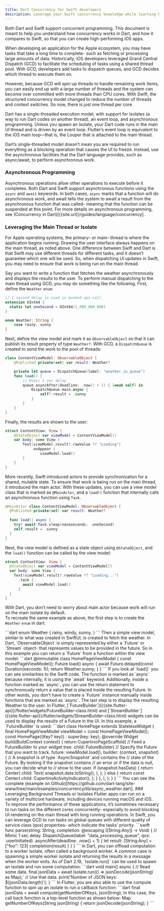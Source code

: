 ```yaml
---
title: Dart Concurrency for Swift developers
description: Leverage your Swift concurrency knowledge while learning Dart
---
```


<?code-excerpt path-base="concurrency"?>

Both Dart and Swift support concurrent programming. 
This document is meant to help you 
understand how concurrency works in Dart, 
and how it compares to Swift, 
so that you can create high-performing iOS apps. 

When developing an application for the Apple ecosystem, 
you may have tasks that take a long time to complete- 
such as fetching or processing large amounts of data. 
Historically, iOS developers leveraged Grand Central Dispatch 
(GCD) to facilitate the scheduling of tasks 
using a shared thread pool. 
With GCD, developers add tasks to dispatch queues, 
and GCD decides which thread to execute them on.

However, because GCD will spin up threads to 
handle remaining work items, 
you can easily end up with a large number of threads 
and the system can become over committed 
with more threads than CPU cores. 
With Swift, the structured concurrency model changed 
to reduce the number 
of threads and context switches. 
So now, there is just one thread per core. 

Dart has a single-threaded execution model, 
with support for Isolates 
(a way to run Dart codes on another thread), an event loop, 
and asynchronous programming. 
Unless you spawn an Isolate, your Dart code runs in the 
main UI thread and is driven by an event loop. 
Flutter’s event loop is 
equivalent to the iOS main loop—that is, 
the Looper that is attached to the main thread.

Dart’s single-threaded model doesn’t mean 
you are required to run everything 
as a blocking operation that causes the UI to freeze. 
Instead, use the asynchronous 
facilities that the Dart language provides, 
such as async/await, to perform asynchronous work.

### Asynchronous Programming
Asynchronous operations allow other operations 
to execute before it completes. 
Both Dart and Swift support asynchronous functions 
using the `async` and `await` keywords. 
In both cases, `async` marks that a function 
will do asynchronous work, 
and await tells the system to await a result 
from the asynchronous function that was called- 
meaning that the function can be suspended at this point. 
For more details on asynchronous programming, 
see (Concurrency in Dart)[{{site.url}}/guides/language/concurrency].

### Leveraging the Main Thread or Isolate
For Apple operating systems, the primary– or main– 
thread is where the application begins running. 
Drawing the user interface always happens on the main thread, 
as noted above. 
One difference between Swift and Dart is that 
Swift may use different threads for different tasks, 
and it doesn’t guarantee which one will be used. 
So, when dispatching UI updates in Swift, 
you may need to ensure that work is being run on the main thread. 

Say you want to write a function that fetches the 
weather asynchronously and 
displays the results to the user. 
To perform manual dispatching to the main thread using GCD, 
you may do something like the following. First, define the `Weather` `enum`:

```swift
// 1 second delay is used in mocked api-call. 
extension UInt64 {
  static let oneSecond = UInt64(1_000_000_000)
} 

enum Weather: String {
    case rainy, sunny
}
```

Next, define the view model and mark it as `ObservableObject` 
so that it can publish its result property of type `Weather?`. 
With GCD, a `DispatchQueue` is created to 
send the work to the pool of threads:

```swift
class ContentViewModel: ObservableObject {
    @Published private(set) var result: Weather?

    private let queue = DispatchQueue(label: "weather_io_queue")
    func load() {
        // Mimic 1 sec delay.
        queue.asyncAfter(deadline: .now() + 1) { [weak self] in
            DispatchQueue.main.async {
                self?.result = .sunny
            }
        }
    }
}
```

Finally, the results are shown to the user:

```swift
struct ContentView: View {
    @StateObject var viewModel = ContentViewModel()
    var body: some View {
        Text(viewModel.result?.rawValue ?? "Loading")
            .onAppear {
                viewModel.load()
        }
    }
}
```

More recently, Swift introduced actors to provide 
synchronization for a shared, mutable state. 
To ensure that work is being run on the main thread, 
it introduced the main actor. 
With these updates, you can use a view model class 
that is marked as `@MainActor`, 
and a `load()` function that internally calls an 
asynchronous function using `Task`.  

```swift
@MainActor class ContentViewModel: ObservableObject {
  @Published private(set) var result: Weather?
  
  func load() async {
    try? await Task.sleep(nanoseconds: .oneSecond)
    self.result = .sunny
  }
}
```

Next, the view model is defined as a state object using `@StateObject`, 
and the `load()` function can be called by the view model:

```swift
struct ContentView: View {
  @StateObject var viewModel = ContentViewModel()
  var body: some View {
    Text(viewModel.result?.rawValue ?? "Loading...")
      .task {
        await viewModel.load()
      }
  }
}
```
With Dart, you don’t need to worry about 
main actor because work will run on the main isolate by default.  
To recreate the same example as above, 
the first step is to create the `Weather` `enum` in dart. 

<?code-excerpt "lib/async_weather.dart (Weather)">
```dart
enum Weather {
  rainy,
  windy,
  sunny,
}
```

Then a simple view model, similar to what was created in SwiftUI, 
is created to fetch the weather. 
In Dart, `ObservableObject` is simply represented 
by either a `Future` or `Stream` object- 
that represents values to be provided in the future.  
So in this example you can return a `Future<Weather>` 
from a function within the view model:

<?code-excerpt "lib/async_weather.dart (HomePageViewModel)">
```dart
@immutable
class HomePageViewModel {
  const HomePageViewModel();
  Future<Weather> load() async {
    await Future.delayed(const Duration(seconds: 1));
    return Weather.sunny;
  }
}
```

If you look at `load()` you can see 
similarities to the Swift code. 
The function is marked as `async` because internally, 
it is using the `await` keyword.

Additionally, inside a function marked as `async`, 
you can use the return statement 
to synchronously return a value 
that is placed inside the resulting Future. 
In other words, you don't have to create a 
`Future` instance manually 
inside functions that are marked as `async`. 

The last step is to display the resulting Weather to the user. 
In Flutter, [`FutureBuilder`]({{site.flutter-api}}/flutter/widgets/FutureBuilder-class.html) and 
[`StreamBuilder`]({{site.flutter-api}}/flutter/widgets/StreamBuilder-class.html)  
widgets can be used to display the results of a Future in the UI. 
In this example, a `FutureBuilder` is used:

<?code-excerpt "lib/async_weather.dart (HomePageWidget)">
```dart
class HomePage extends StatelessWidget {
  final HomePageViewModel viewModel = const HomePageViewModel();
  const HomePage({Key? key}) : super(key: key);

  @override
  Widget build(BuildContext context) {
    return CupertinoPageScaffold(
      // Feed a FutureBuilder to your widget tree.
      child: FutureBuilder<Weather>(
        // Specify the Future that you want to track.
        future: viewModel.load(),
        builder: (context, snapshot) {
          // A snapshot is of type `AsyncSnapshot` and contains the 
          // state of the Future. By looking if the snapshot contains
          // an error or if the data is null, you can decide what to
          // show to the user.
          if (snapshot.hasData) {
            return Center(
              child: Text(
                snapshot.data.toString(),
              ),
            );
          } else {
            return const Center(
              child: CupertinoActivityIndicator(),
            );
          }
        },
      ),
    );
  }
}
```

You can see the complete (example on Github)[https://github.com/dart-lang/site-www/tree/main/examples/concurrency/lib/async_weather.dart].

### Leveraging Background Threads or Isolates
Flutter apps can run on a variety of multicore hardware, 
including devices running macOS and iOS. 
To improve the performance of these applications, 
it’s sometimes necessary to run tasks 
on the different cores concurrently- 
especially to avoid blocking UI rendering 
on the main thread with long running operations. 

In Swift, you can leverage GCD to run tasks on global queues
 with different quality of service class 
 (qos) properties- which indicate the tasks’ priority. 

```swift
func parse(string: String, completion: @escaping ([String:Any]) -> Void) {
  // Mimic 1 sec delay.
  DispatchQueue(label: "data_processing_queue", qos: .userInitiated)
    .asyncAfter(deadline: .now() + 1) {
      let result: [String:Any] = ["foo": 123]
      completion(result)
    }
  }
}
```

In Dart, you can offload computation to a worker isolate, 
often called a background worker. 
A common case is spawning a simple worker isolate and 
returning the results in a message when the worker exits. 
As of Dart 2.19, `Isolate.run()` can be used to 
spawn an isolate and run some computation:

```dart
void main() async {
  // Read some data.
  final jsonData = await Isolate.run(() => jsonDecode(jsonString) as Map<String, dynamic>);`

  // Use that data.
  print('Number of JSON keys: ${jsonData.length}');
}
```

In Flutter, you are also able to use the compute function 
to spin up an isolate to run a callback function:

```dart
final jsonData = await compute(getNumberOfKeys, jsonString);

In this case, the call back function is a top-level function as shown below:
Map<String, dynamic> getNumberOfKeys(String jsonString) {
 return jsonDecode(jsonString);
}
```
